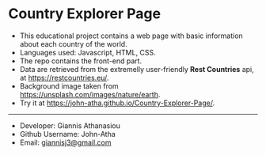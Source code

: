 # Country Explorer Page

* This educational project contains a web page with basic information about each country of the world.
* Languages used: Javascript, HTML, CSS.
* The repo contains the front-end part.
* Data are retrieved from the extremelly user-friendly <b>Rest Countries</b> api, at https://restcountries.eu/.
* Background image taken from https://unsplash.com/images/nature/earth.
* Try it at https://john-atha.github.io/Country-Explorer-Page/.
- - -
* Developer: Giannis Athanasiou
* Github Username: John-Atha
* Email: giannisj3@gmail.com
